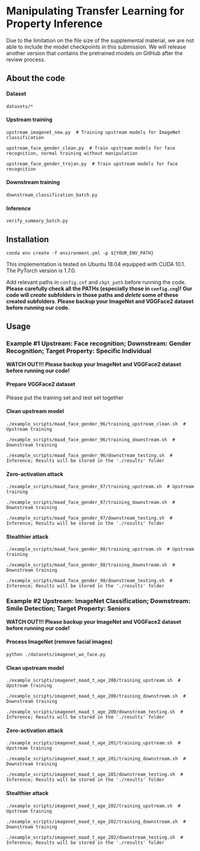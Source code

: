 # Manipulating Transfer Learning for Property Inference

Due to the limitation on the file size of the supplemental material, we are not able to include the model checkpoints in this submission.  We will release another version that contains the pretrained models on GitHub after the review process. 

## About the code

#### Dataset
```
datasets/*
```

#### Upstream training
```
upstream_imagenet_new.py  # Training upstream models for ImageNet classification

upstream_face_gender_clean.py  # Train upstream models for face recognition, normal training without manipulation

upstream_face_gender_trojan.py  # Train upstream models for face recognition
```

#### Downstream training
```
downstream_classification_batch.py
```

#### Inference
```
verify_summary_batch.py
````

## Installation

```shell
conda env create -f environment.yml -p ${YOUR_ENV_PATH}
```

This implementation is tested on Ubuntu 18.04 equipped with CUDA 10.1. The PyTorch version is 1.7.0.

Add relevant paths in `config.cnf` and `ckpt_path` before running the code. **Please carefully check all the PATHs (especially those in `config.cng`)!  Our code will *create* subfolders in those paths and *delete* some of these created subfolders. Please backup your ImageNet and VGGFace2 dataset before running our code.**



## Usage

### Example #1 Upstream: Face recognition; Downstream: Gender Recognition; Target Property: Specific Individual

**WATCH OUT!!! Please backup your ImageNet and VGGFace2 dataset before running our code!**

#### Prepare VGGFace2 dataset
Please put the training set and test set together

#### Clean upstream model
```shell
./example_scripts/maad_face_gender_96/training_upstream_clean.sh  # Upstream training

./example_scripts/maad_face_gender_96/training_downstream.sh  # Downstream training

./example_scripts/maad_face_gender_96/downstream_testing.sh  # Inference; Results will be stored in the './results' folder
```

#### Zero-activation attack
```shell
./example_scripts/maad_face_gender_97/training_upstream.sh  # Upstream training

./example_scripts/maad_face_gender_97/training_downstream.sh  # Downstream training

./example_scripts/maad_face_gender_97/downstream_testing.sh  # Inference; Results will be stored in the './results' folder
```

#### Stealthier attack
```shell
./example_scripts/maad_face_gender_98/training_upstream.sh  # Upstream training

./example_scripts/maad_face_gender_98/training_downstream.sh  # Downstream training

./example_scripts/maad_face_gender_98/downstream_testing.sh  # Inference; Results will be stored in the './results' folder
```


### Example #2 Upstream: ImageNet Classification; Downstream: Smile Detection; Target Property: Seniors

**WATCH OUT!!! Please backup your ImageNet and VGGFace2 dataset before running our code!**

#### Process ImageNet (remove facial images)
```
python ./datasets/imagenet_wo_face.py
```

#### Clean upstream model
```shell
./example_scripts/imagenet_maad_t_age_200/training_upstream.sh  # Upstream training

./example_scripts/imagenet_maad_t_age_200/training_downstream.sh  # Downstream training

./example_scripts/imagenet_maad_t_age_200/downstream_testing.sh  # Inference; Results will be stored in the './results' folder
```

#### Zero-activation attack
```shell
./example_scripts/imagenet_maad_t_age_201/training_upstream.sh  # Upstream training

./example_scripts/imagenet_maad_t_age_201/training_downstream.sh  # Downstream training

./example_scripts/imagenet_maad_t_age_201/downstream_testing.sh  # Inference; Results will be stored in the './results' folder
```

#### Stealthier attack
```shell
./example_scripts/imagenet_maad_t_age_202/training_upstream.sh  # Upstream training

./example_scripts/imagenet_maad_t_age_202/training_downstream.sh  # Downstream training

./example_scripts/imagenet_maad_t_age_202/downstream_testing.sh  # Inference; Results will be stored in the './results' folder
```

